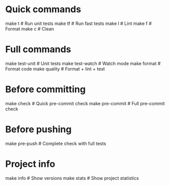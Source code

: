 # Quick commands
make t              # Run unit tests
make tf             # Run fast tests
make l              # Lint
make f              # Format
make c              # Clean

# Full commands
make test-unit      # Unit tests
make test-watch     # Watch mode
make format         # Format code
make quality        # Format + lint + test

# Before committing
make check          # Quick pre-commit check
make pre-commit     # Full pre-commit check

# Before pushing
make pre-push       # Complete check with full tests

# Project info
make info           # Show versions
make stats          # Show project statistics
